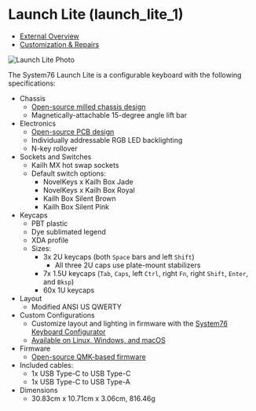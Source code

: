 # Launch Lite (launch_lite_1)

- [External Overview](./external-overview.md)
- [Customization & Repairs](./repairs.md)

![Launch Lite Photo](./img/launch-lite.webp)

The System76 Launch Lite is a configurable keyboard with the following specifications:

- Chassis
  - [Open-source milled chassis design](https://github.com/system76/launch/tree/master/chassis/launch-lite)
  - Magnetically-attachable 15-degree angle lift bar
- Electronics
  - [Open-source PCB design](https://github.com/system76/launch/tree/master/pcb-lite)
  - Individually addressable RGB LED backlighting
  - N-key rollover
- Sockets and Switches
  - Kailh MX hot swap sockets
  - Default switch options:
    - NovelKeys x Kailh Box Jade
    - NovelKeys x Kailh Box Royal
    - Kailh Box Silent Brown
    - Kailh Box Silent Pink
- Keycaps
  - PBT plastic
  - Dye sublimated legend
  - XDA profile
  - Sizes:
    - 3x 2U keycaps (both `Space` bars and left `Shift`)
      - All three 2U caps use plate-mount stabilizers
    - 7x 1.5U keycaps (`Tab`, `Caps`, left `Ctrl`, right `Fn`, right `Shift`, `Enter`, and `Bksp`)
    - 60x 1U keycaps
- Layout
  - Modified ANSI US QWERTY
- Custom Configurations
  - Customize layout and lighting in firmware with the [System76 Keyboard Configurator](https://github.com/pop-os/keyboard-configurator)
  - [Available on Linux, Windows, and macOS](https://system76.com/accessories/launch/download)
- Firmware
  - [Open-source QMK-based firmware](https://github.com/system76/qmk_firmware/tree/master/keyboards/system76/launch_lite_1/)
- Included cables:
  - 1x USB Type-C to USB Type-C
  - 1x USB Type-C to USB Type-A
- Dimensions
  - 30.83cm x 10.71cm x 3.06cm, 816.46g
